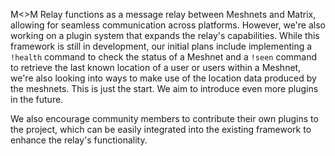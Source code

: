 M<>M Relay functions as a message relay between Meshnets and Matrix, allowing for seamless communication across platforms. However, we're also working on a plugin system that expands the relay's capabilities. While this framework is still in development, our initial plans include implementing a `!health` command to check the status of a Meshnet and a `!seen` command to retrieve the last known location of a user or users within a Meshnet, we're also looking into ways to make use of the location data produced by the meshnets. This is just the start. We aim to introduce even more plugins in the future.

We also encourage community members to contribute their own plugins to the project, which can be easily integrated into the existing framework to enhance the relay's functionality.